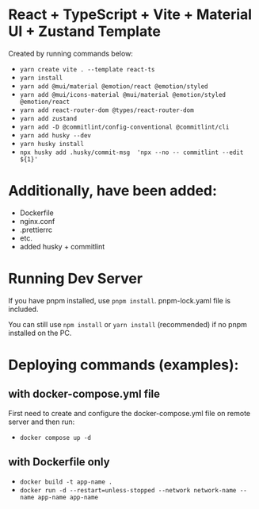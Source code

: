# React + TypeScript + Vite + Material UI + Zustand Template

Created by running commands below:

- `yarn create vite . --template react-ts`
- `yarn install`
- `yarn add @mui/material @emotion/react @emotion/styled`
- `yarn add @mui/icons-material @mui/material @emotion/styled @emotion/react`
- `yarn add react-router-dom @types/react-router-dom`
- `yarn add zustand`
- `yarn add -D @commitlint/config-conventional @commitlint/cli`
- `yarn add husky --dev`
- `yarn husky install`
- `npx husky add .husky/commit-msg  'npx --no -- commitlint --edit ${1}'`

# Additionally, have been added:

- Dockerfile
- nginx.conf
- .prettierrc
- etc.
- added husky + commitlint

# Running Dev Server

If you have pnpm installed, use `pnpm install`. pnpm-lock.yaml file is included.

You can still use `npm install` or `yarn install` (recommended) if no pnpm installed on the PC.

# Deploying commands (examples):

## with docker-compose.yml file

First need to create and configure the docker-compose.yml file on remote server and then run:

- `docker compose up -d`

## with Dockerfile only

- `docker build -t app-name .`
- `docker run -d --restart=unless-stopped --network network-name --name app-name app-name`
